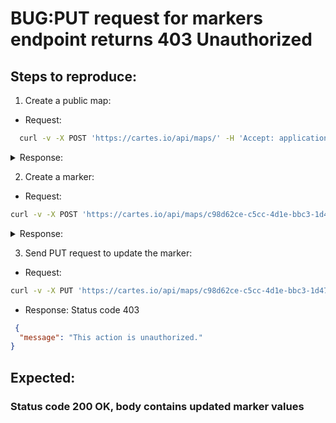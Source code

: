 # BUG:PUT request for markers endpoint returns 403 Unauthorized

## Steps to reproduce:

1. Create a public map:

* Request:

```bash
  curl -v -X POST 'https://cartes.io/api/maps/' -H 'Accept: application/json, application/javascript, text/javascript, text/json' -H 'Content-Type: application/json' -d '{ "title": "wzLCVsqaKigXNVA", "description": "mdCLuzFqxRRKDefWAEtaJoeXLoAdVlEeFXsOfueTSSSBrerDMqBM", "privacy": "public", "users_can_create_markers": "yes" }'
``` 

<details>
<summary>Response:</summary>
<p> 

```json
{
  "title": "wzLCVsqaKigXNVA",
  "description": "mdCLuzFqxRRKDefWAEtaJoeXLoAdVlEeFXsOfueTSSSBrerDMqBM",
  "slug": "c98d62ce-c5cc-4d1e-bbc3-1d470051dcd0",
  "uuid": "c98d62ce-c5cc-4d1e-bbc3-1d470051dcd0",
  "token": "v0pBMK0YryEmOSGxye2RaEDTN9LzDyoq",
  "privacy": "public",
  "users_can_create_markers": "yes",
  "updated_at": "2021-05-24T22:41:23+02:00",
  "created_at": "2021-05-24T22:41:23+02:00"
}  
```

</p>
</details> 

2. Create a marker:

* Request:

```bash
curl -v -X POST 'https://cartes.io/api/maps/c98d62ce-c5cc-4d1e-bbc3-1d470051dcd0/markers/' -H 'Accept: application/json, application/javascript, text/javascript, text/json' -H 'Content-Type: application/json' -d '{ "category_name": "XcpsaMCqxGQovSYEgu", "lng": 38.146976540215874, "map_token": "v0pBMK0YryEmOSGxye2RaEDTN9LzDyoq", "description": "evrYkCvKMslUKnqDgypIlnE", "category": -1, "lat": 33.31327227913496 }'
``` 

<details>
<summary>Response:</summary>
<p> 

```json
  {
  "category_id": 198,
  "token": "Jur27Zs4AVNQo9V4Ytpc7zkviElanFDV",
  "description": "evrYkCvKMslUKnqDgypIlnE",
  "location": {
    "type": "Point",
    "coordinates": [
      33.31327227913496,
      38.146976540215874
    ]
  },
  "expires_at": null,
  "updated_at": "2021-05-24T22:41:24+02:00",
  "created_at": "2021-05-24T22:41:24+02:00",
  "id": 1231,
  "map": {
    "slug": "c98d62ce-c5cc-4d1e-bbc3-1d470051dcd0",
    "title": "wzLCVsqaKigXNVA",
    "description": "mdCLuzFqxRRKDefWAEtaJoeXLoAdVlEeFXsOfueTSSSBrerDMqBM",
    "privacy": "public",
    "users_can_create_markers": "yes",
    "options": null,
    "uuid": "c98d62ce-c5cc-4d1e-bbc3-1d470051dcd0",
    "created_at": "2021-05-24T22:41:23+02:00",
    "updated_at": "2021-05-24T22:41:24+02:00"
  },
  "category": {
    "id": 198,
    "name": "XcpsaMCqxGQovSYEgu",
    "slug": "xcpsamcqxgqovsyegu",
    "icon": "/images/marker-01.svg"
  }
}

```

</p>
</details> 

3. Send PUT request to update the marker:

* Request:

```bash
curl -v -X PUT 'https://cartes.io/api/maps/c98d62ce-c5cc-4d1e-bbc3-1d470051dcd0/markers/1231' -H 'Accept: application/json, application/javascript, text/javascript, text/json' -H 'Content-Type: application/json' -d '{ "category_name": "iDpLsuqfxaqQPkTEoSymppHp", "lng": 143.5237561360062, "map_token": "v0pBMK0YryEmOSGxye2RaEDTN9LzDyoq", "description": "fctYWjFYXPtjSNZlAMMjUFiRoywj", "category": -1, "lat": 45.188089836442515 }'
``` 

* Response:  Status code 403

```json
 {
  "message": "This action is unauthorized."
}
``` 

## Expected:

### Status code 200 OK, body contains updated marker values